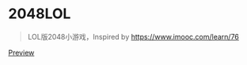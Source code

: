 # 2048LOL
> LOL版2048小游戏，Inspired by https://www.imooc.com/learn/76

[Preview](https://fifteen718.github.io/2048LOL/)
